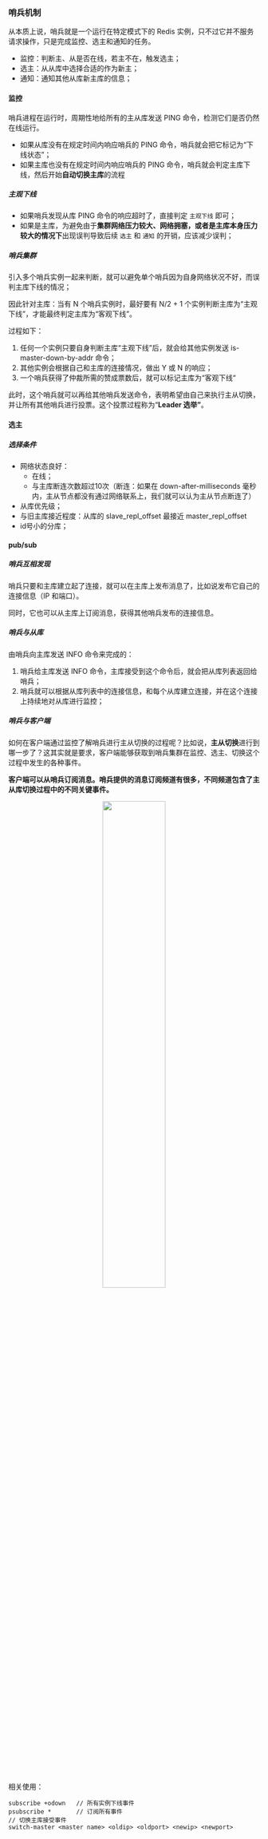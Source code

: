 ### 哨兵机制

从本质上说，哨兵就是一个运行在特定模式下的 Redis 实例，只不过它并不服务请求操作，只是完成监控、选主和通知的任务。

- 监控：判断主、从是否在线，若主不在，触发选主；
- 选主：从从库中选择合适的作为新主；
- 通知：通知其他从库新主库的信息；





#### 监控

哨兵进程在运行时，周期性地给所有的主从库发送 PING 命令，检测它们是否仍然在线运行。

- 如果从库没有在规定时间内响应哨兵的 PING 命令，哨兵就会把它标记为“下线状态”；
- 如果主库也没有在规定时间内响应哨兵的 PING 命令，哨兵就会判定主库下线，然后开始**自动切换主库**的流程

##### 主观下线

- 如果哨兵发现从库 PING 命令的响应超时了，直接判定 `主观下线` 即可；
- 如果是主库，为避免由于**集群网络压力较大、网络拥塞，或者是主库本身压力较大的情况下**出现误判导致后续 `选主` 和 `通知` 的开销，应该减少误判；



##### 哨兵集群

引入多个哨兵实例一起来判断，就可以避免单个哨兵因为自身网络状况不好，而误判主库下线的情况；

因此针对主库：当有 N 个哨兵实例时，最好要有 N/2 + 1 个实例判断主库为“主观下线”，才能最终判定主库为“客观下线”。

过程如下：

1. 任何一个实例只要自身判断主库“主观下线”后，就会给其他实例发送 is-master-down-by-addr 命令；
2. 其他实例会根据自己和主库的连接情况，做出 Y 或 N 的响应；
3. 一个哨兵获得了仲裁所需的赞成票数后，就可以标记主库为“客观下线“

此时，这个哨兵就可以再给其他哨兵发送命令，表明希望由自己来执行主从切换，并让所有其他哨兵进行投票。这个投票过程称为“**Leader 选举”**。



#### 选主

##### 选择条件

- 网络状态良好：
  - 在线；
  - 与主库断连次数超过10次（断连：如果在 down-after-milliseconds 毫秒内，主从节点都没有通过网络联系上，我们就可以认为主从节点断连了）
- 从库优先级；
- 与旧主库接近程度：从库的 slave_repl_offset 最接近 master_repl_offset
- id号小的分库；







#### pub/sub

##### 哨兵互相发现

哨兵只要和主库建立起了连接，就可以在主库上发布消息了，比如说发布它自己的连接信息（IP 和端口）。

同时，它也可以从主库上订阅消息，获得其他哨兵发布的连接信息。



##### 哨兵与从库

由哨兵向主库发送 INFO 命令来完成的：

1. 哨兵给主库发送 INFO 命令，主库接受到这个命令后，就会把从库列表返回给哨兵；
2. 哨兵就可以根据从库列表中的连接信息，和每个从库建立连接，并在这个连接上持续地对从库进行监控；



##### 哨兵与客户端

如何在客户端通过监控了解哨兵进行主从切换的过程呢？比如说，**主从切换**进行到哪一步了？这其实就是要求，客户端能够获取到哨兵集群在监控、选主、切换这个过程中发生的各种事件。

**客户端可以从哨兵订阅消息。哨兵提供的消息订阅频道有很多，不同频道包含了主从库切换过程中的不同关键事件。**

<div style="text-align: center">
    <image src="./4e9665694a9565abbce1a63cf111f725.jpg" style="width:50%" />
</div>

相关使用：

```shell
subscribe +odown   // 所有实例下线事件
psubscribe *       // 订阅所有事件
// 切换主库接受事件
switch-master <master name> <oldip> <oldport> <newip> <newport>
```

